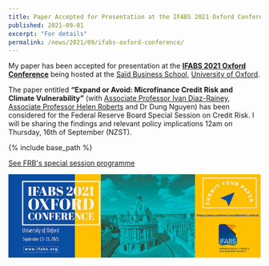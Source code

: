 ```yaml
---
title: Paper Accepted for Presentation at the IFABS 2021 Oxford Conference
published: 2021-09-01
excerpt: "For details"
permalink: /news/2021/09/ifabs-oxford-conference/ 
---
```


My paper has been accepted for presentation at the **[IFABS 2021 Oxford Conference](https://www.ifabs.org/copy-of-ifabs-oxford-call-1)** being hosted at the [Saïd Business School](https://www.sbs.ox.ac.uk/), [University of Oxford](https://www.ox.ac.uk/).

The paper entitled **“Expand or Avoid: Microfinance Credit Risk and Climate Vulnerability”** (with [Associate Professor Ivan Diaz-Rainey](https://www.otago.ac.nz/accountancyfinance/staff/otago032953.html), [Associate Professor Helen Roberts](https://www.otago.ac.nz/accountancyfinance/staff/helenroberts.html) and Dr Dung Nguyen) has been considered for the Federal Reserve Board Special Session on Credit Risk. I will be sharing the findings and relevant policy implications 12am on Thursday, 16th of September (NZST).

{% include base_path %}

<a href="https://iftekhariahmed.github.io/files/IFABS_Oxford_2021_FRB_special-session.pdf">See FRB's special session programme</a>

![](/images/ifabs21.jpg)
